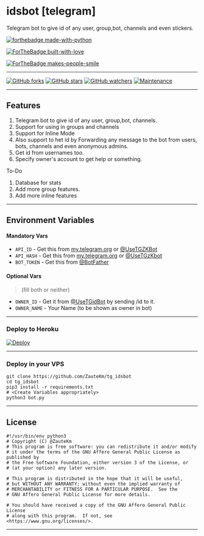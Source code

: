 # idsbot [telegram]

Telegram bot to give id of any user, group,bot, channels and even stickers.

[![forthebadge made-with-python](http://ForTheBadge.com/images/badges/made-with-python.svg)](https://www.python.org/)

[![ForTheBadge built-with-love](http://ForTheBadge.com/images/badges/built-with-love.svg)](https://github.com/ZauteKm)

[![ForTheBadge makes-people-smile](http://ForTheBadge.com/images/badges/makes-people-smile.svg)](https://github.com/ZauteKm)

---

[![GitHub forks](https://img.shields.io/github/forks/ZauteKm/tg_idsbot.svg?style=social&label=Fork&maxAge=2592000)](https://github.com/ZauteKm/tg_idsbot/network/) [![GitHub stars](https://img.shields.io/github/stars/ZauteKm/tg_idsbot.svg?style=social&label=Star&maxAge=2592000)](https://github.com/ZauteKm/tg_idsbot/stargazers/) [![GitHub watchers](https://img.shields.io/github/watchers/ZauteKm/tg_idsbot.js.svg?style=social&label=Watch&maxAge=2592000)](https://github.com/ZauteKm/tg_idsbot/watchers/)
[![Maintenance](https://img.shields.io/badge/Maintained%3F-yes-green.svg)](https://github.com/ZauteKm/tg_idsbot/graphs/commit-activity)

---

## Features

1. Telegram bot to give id of any user, group,bot, channels.
2. Support for using in groups and channels
3. Support for Inline Mode
4. Also support to het id by Forwarding any message to the bot from users, bots, channels and even anonymous admins.
5. Get id from usernames too.
6. Specify owner's account to get help or something.

To-Do

1. Database for stats
2. Add more group features.
3. Add more inline features

---

## Environment Variables

#### Mandatory Vars

- `API_ID` - Get this from [my.telegram.org](https://my.telegram.org/auth) or [@UseTGZKBot](https://t.me/usetgzkbot)
- `API_HASH` - Get this from [my.telegram.org](https://my.telegram.org/auth) or [@UseTGzKbot](https://t.me/usetgzkbot)
- `BOT_TOKEN` - Get this from [@BotFather](https://t.me/BotFather)

#### Optional Vars

> (fill both or neither)

- `OWNER_ID` - Get it from [@UseTGidBot](https://t.me/UseTGidBot) by sending /id to it.
- `OWNER_NAME` - Your Name (to be shown as owner in bot)

---

### Deploy to Heroku

[![Deploy](https://www.herokucdn.com/deploy/button.svg)](https://heroku.com/deploy?template=https://github.com/ZauteKm/tg_idsbot)

---

### Deploy in your VPS

```
git clone https://github.com/ZauteKm/tg_idsbot
cd tg_idsbot
pip3 install -r requirements.txt
# <Create Variables appropriately>
python3 bot.py
```

---

## License

```
#!/usr/bin/env python3
# Copyright (C) @ZauteKm
# This program is free software: you can redistribute it and/or modify
# it under the terms of the GNU Affero General Public License as published by
# the Free Software Foundation, either version 3 of the License, or
# (at your option) any later version.

# This program is distributed in the hope that it will be useful,
# but WITHOUT ANY WARRANTY; without even the implied warranty of
# MERCHANTABILITY or FITNESS FOR A PARTICULAR PURPOSE.  See the
# GNU Affero General Public License for more details.

# You should have received a copy of the GNU Affero General Public License
# along with this program.  If not, see <https://www.gnu.org/licenses/>.
```

---
